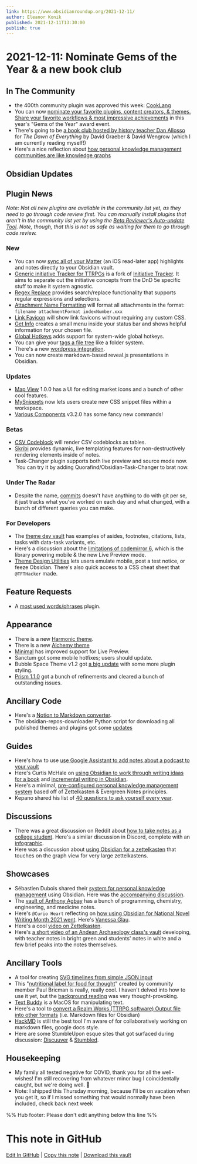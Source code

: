 ```yaml
---
link: https://www.obsidianroundup.org/2021-12-11/
author: Eleanor Konik
published: 2021-12-11T13:30:00
publish: true
---
```


# 2021-12-11: Nominate Gems of the Year & a new book club

## In The Community

-   the 400th community plugin was approved this week: [CookLang](https://github.com/deathau/cooklang-obsidian)
-   You can now [nominate your favorite plugins, content creators, & themes. Share your favorite workflows & most impressive achievements](https://publish.obsidian.md/hub/01+-+Community/Events/Gems+of+the+Year+2021) in this year's "Gems of the Year" award event.
-   There's going to be [a book club hosted by history teacher Dan Allosso](https://twitter.com/AllossoDan/status/1467196021604184066) for _The Dawn of Everything_ by David Graeber & David Wengrow (which I am currently reading myself!)
-   Here's a nice reflection about [how personal knowledge management communities are like knowledge graphs](https://publish.obsidian.md/tim/40_Evergreens/Communities+are+knowledge+graphs)

## Obsidian Updates

## Plugin News

_Note: Not all new plugins are available in the community list yet, as they need to go through code review first. You can manually install plugins that aren't in the community list yet by using the [Beta Reviewer's Auto-update Tool](https://github.com/TfTHacker/obsidian42-brat). Note, though, that this is not as safe as waiting for them to go through code review._

### New

-   You can now [sync all of your Matter](https://github.com/getmatterapp/obsidian-matter) (an iOS read-later app) highlights and notes directly to your Obsidian vault.
-   [Generic initiative Tracker for TTRPGs](https://github.com/beaushinkle/obsidian-generic-initiative-tracker) is a fork of [Initiative Tracker](https://github.com/valentine195/obsidian-initiative-tracker). It aims to separate out the initiative concepts from the DnD 5e specific stuff to make it system agnostic.
-   [Regex Replace](https://github.com/Gru80/obsidian-regex-replace) provides search/replace functionality that supports regular expressions and selections.
-   [Attachment Name Formatting](https://github.com/JYC333/obsidian-attachment-name-formatting) will format all attachments in the format: `filename attachmentFormat indexNumber.xxx`
-   [Link Favicon](https://github.com/joethei/obsidian-link-favicon) will show link favicons without requiring any custom CSS.
-   [Get Info](https://github.com/chetachiezikeuzor/Get-Info-Plugin) creates a small menu inside your status bar and shows helpful information for your chosen file.
-   [Global Hotkeys](https://github.com/mjessome/obsidian-global-hotkeys) adds support for system-wide global hotkeys.
-   You can give your [tags a file tree](https://github.com/vrtmrz/obsidian-tagfolder) like a folder system.
-   There's a new [wordpress integration](https://github.com/devbean/obsidian-wordpress).
-   You can now create markdown-based reveal.js presentations in Obsidian.

### Updates

-   [Map View](https://github.com/esm7/obsidian-map-view) 1.0.0 has a UI for editing market icons and a bunch of other cool features.
-   [MySnippets](https://github.com/chetachiezikeuzor/MySnippets-Plugin) now lets users create new CSS snippet files within a workspace.
-   [Various Components](https://github.com/tadashi-aikawa/obsidian-various-complements-plugin/releases/tag/3.2.0) v3.2.0 has some fancy new commands!

### Betas

-   [CSV Codeblock](https://github.com/M3NIX/obsidian-csv-codeblock) will render CSV codeblocks as tables.
-   [Skribi](https://azulaloi.net/obsidian-skribi/) provides dynamic, live templating features for non-destructively rendering elements inside of notes.
-   Task-Changer plugin supports both live preview and source mode now.  You can try it by adding Quorafind/Obsidian-Task-Changer to brat now.

### Under The Radar

-   Despite the name, [commits](https://github.com/Darakah/obsidian-commits) doesn't have anything to do with git per se, it just tracks what you've worked on each day and what changed, with a bunch of different queries you can make.

### For Developers

-   The [theme dev vault](https://github.com/obsidian-community/theme-dev-vault/pull/3) has examples of asides, footnotes, citations, lists, tasks with data-task variants, etc.
-   Here's a discussion about the [limitations of codemirror 6](https://discord.com/channels/686053708261228577/840286264964022302/914684714827251774), which is the library powering mobile & the new Live Preview mode.
-   [Theme Design Utilities](https://github.com/chrisgrieser/obsidian-theme-design-utilities) lets users emulate mobile, post a test notice, or feeze Obsidian. There's also quick access to a CSS cheat sheet that `@TFTHacker` made.

## Feature Requests

-   A [most used words/phrases](https://forum.obsidian.md/t/idea-most-used-words/28159) plugin.

## Appearance

-   There is a new [Harmonic theme](https://github.com/Thiews/Obsidian-Harmonic).
-   There is a new [Alchemy theme](https://github.com/kinmury/Alchemy)
-   [Minimal](https://github.com/kepano/obsidian-minimal/releases/tag/4.1.9) has improved support for Live Preview.
-   Sanctum got some mobile hotfixes; users should update.
-   Bubble Space Theme v1.2 got [a big update](https://github.com/Emrie-Candera/Bubble-Space-Theme/releases/tag/v1.2) with some more plugin styling.
-   [Prism 1.1.0](https://github.com/damiankorcz/Prism-Theme/releases/tag/1.1.0) got a bunch of refinements and cleared a bunch of outstanding issues.

## Ancillary Code

-   Here's a [Notion to Markdown converter](https://github.com/souvikinator/notion-to-md).
-   The obsidian-repos-downloader Python script for downloading all published themes and plugins got some [updates](https://github.com/claremacrae/obsidian-repos-downloader/releases/tag/1.1.2)

## Guides

-   Here's how to use [use Google Assistant to add notes about a podcast to your vault](https://publish.obsidian.md/arun/Tech/Obsidian/Update+Obsidian+By+Voice+with+Dropbox+and+Google+Assistant+and+IFTTT)
-   Here's Curtis McHale on [using Obsidian to work through writing idaas for a book](https://youtu.be/a5Ztd0urbkk) and [incremental writing in Obsidian](https://youtu.be/Iu8SNziJeSA).
-   Here's a minimal, [pre-configured personal knowledge management system](https://github.com/mwharton3/zettelmin) based off of Zettelkasten & Evergreen Notes principles.
-   Kepano shared his list of [40 questions to ask yourself every year](https://forum.obsidian.md/t/40-questions-to-ask-yourself-every-year/8976).

## Discussions

-   There was a great discussion on Reddit about [how to take notes as a college student](https://www.reddit.com/r/ObsidianMD/comments/ra2mak/taking_notes_for_college/). Here's a similar discussion in Discord, complete with an [infographic](https://discord.com/channels/686053708261228577/771575014382108672/916927031369953280).
-   Here was a discussion about [using Obsidian for a zettelkasten](https://www.reddit.com/r/ObsidianMD/comments/r9cwoy/am_i_using_zettlekasten_in_obsidian_wrongly_using/) that touches on the graph view for very large zettelkastens.

## Showcases

-   Sébastien Dubois shared their [system for personal knowledge management](https://dsebastien.net/blog/2021-12-03-personal-knowledge-management-organization) using Obsidian. Here was the [accompanying discussion](https://www.reddit.com/r/ObsidianMD/comments/r8chgj/how_i_organize_my_knowledge_in_obsidian/).
-   The [vault of Anthony Agbay](https://walkintheforest.com/Content/%F0%9F%91%8B%F0%9F%8F%BD+Welcome) has a bunch of programming, chemistry, engineering, and medicine notes.
-   Here's `@Curio Heart` reflecting on [how using Obsidian for National Novel Writing Month 2021 went](https://hartwellto.me/ObNaNo/ObNaNo+2021+Insights). Here's [Vanessa Glau](https://write.as/vanessaglau/7-lessons-from-writing-an-interactive-story-for-nanowrimo).
-   Here's a cool [video on Zettelkasten](https://www.youtube.com/watch?v=E6ySG7xYgjY).
-   Here's [a short video of an Andean Archaeology class's vault](https://www.youtube.com/watch?v=fw56bYKC6V8) developing, with teacher notes in bright green and students' notes in white and a few brief peaks into the notes themselves.

## Ancillary Tools

-   A tool for creating [SVG timelines from simple JSON input](https://github.com/jasonreisman/Timeline)
-   This "[nutritional label for food for thought](https://paulbricman.com/thoughtware/lexiscore)" created by community member Paul Bricman is really, really cool. I haven't delved into how to use it yet, but the [background reading](https://paulbricman.com/thoughtware/lexiscore) was very thought-provoking.
-   [Text Buddy](https://retina.studio/textbuddy/) is a MacOS for manipulating text.
-   Here's a tool to [convert a Realm Works (TTRPG software) Output file into other formats](https://github.com/farling42/RWoutput) (i.e. Markdown files for Obsidian)
-   [HackMD](https://hackmd.io/?nav=overview) is still the best tool I'm aware of for collaboratively working on markdown files, google docs style.
-   Here are some StumbleUpon esque sites that got surfaced during discussion: [Discuuver](https://www.discuvver.com/) & [Stumbled](https://stumbled.to/).

## Housekeeping

-   My family all tested negative for COVID, thank you for all the well-wishes! I'm still recovering from whatever minor bug I coincidentally caught, but we're doing well. 💚
-   Note: I shipped this Thursday morning, because I'll be on vacation when you get it, so if I missed something that would normally have been included, check back next week

%% Hub footer: Please don't edit anything below this line %%

# This note in GitHub

<span class="git-footer">[Edit In GitHub](https://github.dev/obsidian-community/obsidian-hub/blob/main/01%20-%20Community/Obsidian%20Roundup/2021-12-11%20%20Nominate%20Gems%20of%20the%20Year%20and%20a%20new%20book%20club.md "git-hub-edit-note") | [Copy this note](https://raw.githubusercontent.com/obsidian-community/obsidian-hub/main/01%20-%20Community/Obsidian%20Roundup/2021-12-11%20%20Nominate%20Gems%20of%20the%20Year%20and%20a%20new%20book%20club.md "git-hub-copy-note") | [Download this vault](https://github.com/obsidian-community/obsidian-hub/archive/refs/heads/main.zip "git-hub-download-vault") </span>
